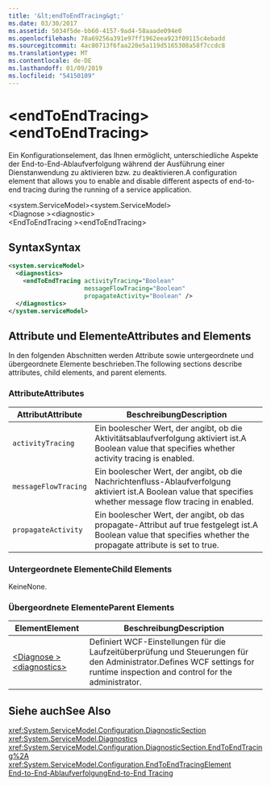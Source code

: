 ```yaml
---
title: '&lt;endToEndTracing&gt;'
ms.date: 03/30/2017
ms.assetid: 5034f5de-bb60-4157-9ad4-58aaade094e0
ms.openlocfilehash: 78a69256a391e97ff1962eea923f09115c4ebadd
ms.sourcegitcommit: 4ac80713f6faa220e5a119d5165308a58f7ccdc8
ms.translationtype: MT
ms.contentlocale: de-DE
ms.lasthandoff: 01/09/2019
ms.locfileid: "54150109"
---
```

# <a name="ltendtoendtracinggt"></a><span data-ttu-id="83a27-102">&lt;endToEndTracing&gt;</span><span class="sxs-lookup"><span data-stu-id="83a27-102">&lt;endToEndTracing&gt;</span></span>
<span data-ttu-id="83a27-103">Ein Konfigurationselement, das Ihnen ermöglicht, unterschiedliche Aspekte der End-to-End-Ablaufverfolgung während der Ausführung einer Dienstanwendung zu aktivieren bzw. zu deaktivieren.</span><span class="sxs-lookup"><span data-stu-id="83a27-103">A configuration element that allows you to enable and disable different aspects of end-to-end tracing during the running of a service application.</span></span>  
  
 <span data-ttu-id="83a27-104">\<system.ServiceModel></span><span class="sxs-lookup"><span data-stu-id="83a27-104">\<system.ServiceModel></span></span>  
<span data-ttu-id="83a27-105">\<Diagnose ></span><span class="sxs-lookup"><span data-stu-id="83a27-105">\<diagnostic></span></span>  
<span data-ttu-id="83a27-106">\<EndToEndTracing ></span><span class="sxs-lookup"><span data-stu-id="83a27-106">\<endToEndTracing></span></span>  
  
## <a name="syntax"></a><span data-ttu-id="83a27-107">Syntax</span><span class="sxs-lookup"><span data-stu-id="83a27-107">Syntax</span></span>  
  
```xml  
<system.serviceModel>
  <diagnostics>
    <endToEndTracing activityTracing="Boolean"
                     messageFlowTracing="Boolean"
                     propagateActivity="Boolean" />
  </diagnostics>
</system.serviceModel>
```  
  
## <a name="attributes-and-elements"></a><span data-ttu-id="83a27-108">Attribute und Elemente</span><span class="sxs-lookup"><span data-stu-id="83a27-108">Attributes and Elements</span></span>  
 <span data-ttu-id="83a27-109">In den folgenden Abschnitten werden Attribute sowie untergeordnete und übergeordnete Elemente beschrieben.</span><span class="sxs-lookup"><span data-stu-id="83a27-109">The following sections describe attributes, child elements, and parent elements.</span></span>  
  
### <a name="attributes"></a><span data-ttu-id="83a27-110">Attribute</span><span class="sxs-lookup"><span data-stu-id="83a27-110">Attributes</span></span>  
  
|<span data-ttu-id="83a27-111">Attribut</span><span class="sxs-lookup"><span data-stu-id="83a27-111">Attribute</span></span>|<span data-ttu-id="83a27-112">Beschreibung</span><span class="sxs-lookup"><span data-stu-id="83a27-112">Description</span></span>|  
|---------------|-----------------|  
|`activityTracing`|<span data-ttu-id="83a27-113">Ein boolescher Wert, der angibt, ob die Aktivitätsablaufverfolgung aktiviert ist.</span><span class="sxs-lookup"><span data-stu-id="83a27-113">A Boolean value that specifies whether activity tracing is enabled.</span></span>|  
|`messageFlowTracing`|<span data-ttu-id="83a27-114">Ein boolescher Wert, der angibt, ob die Nachrichtenfluss-Ablaufverfolgung aktiviert ist.</span><span class="sxs-lookup"><span data-stu-id="83a27-114">A Boolean value that specifies whether message flow tracing in enabled.</span></span>|  
|`propagateActivity`|<span data-ttu-id="83a27-115">Ein boolescher Wert, der angibt, ob das propagate-Attribut auf true festgelegt ist.</span><span class="sxs-lookup"><span data-stu-id="83a27-115">A Boolean value that specifies whether the propagate attribute is set to true.</span></span>|  
  
### <a name="child-elements"></a><span data-ttu-id="83a27-116">Untergeordnete Elemente</span><span class="sxs-lookup"><span data-stu-id="83a27-116">Child Elements</span></span>  
 <span data-ttu-id="83a27-117">Keine</span><span class="sxs-lookup"><span data-stu-id="83a27-117">None.</span></span>  
  
### <a name="parent-elements"></a><span data-ttu-id="83a27-118">Übergeordnete Elemente</span><span class="sxs-lookup"><span data-stu-id="83a27-118">Parent Elements</span></span>  
  
|<span data-ttu-id="83a27-119">Element</span><span class="sxs-lookup"><span data-stu-id="83a27-119">Element</span></span>|<span data-ttu-id="83a27-120">Beschreibung</span><span class="sxs-lookup"><span data-stu-id="83a27-120">Description</span></span>|  
|-------------|-----------------|  
|[<span data-ttu-id="83a27-121">\<Diagnose ></span><span class="sxs-lookup"><span data-stu-id="83a27-121">\<diagnostics></span></span>](../../../../../docs/framework/configure-apps/file-schema/wcf/diagnostics.md)|<span data-ttu-id="83a27-122">Definiert WCF-Einstellungen für die Laufzeitüberprüfung und Steuerungen für den Administrator.</span><span class="sxs-lookup"><span data-stu-id="83a27-122">Defines WCF settings for runtime inspection and control for the administrator.</span></span>|  
  
## <a name="see-also"></a><span data-ttu-id="83a27-123">Siehe auch</span><span class="sxs-lookup"><span data-stu-id="83a27-123">See Also</span></span>  
 <xref:System.ServiceModel.Configuration.DiagnosticSection>  
 <xref:System.ServiceModel.Diagnostics>  
 <xref:System.ServiceModel.Configuration.DiagnosticSection.EndToEndTracing%2A>  
 <xref:System.ServiceModel.Configuration.EndToEndTracingElement>  
 [<span data-ttu-id="83a27-124">End-to-End-Ablaufverfolgung</span><span class="sxs-lookup"><span data-stu-id="83a27-124">End-to-End Tracing</span></span>](../../../../../docs/framework/wcf/diagnostics/tracing/end-to-end-tracing.md)
